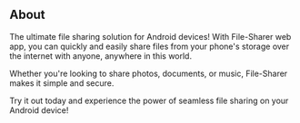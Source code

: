## About

The ultimate file sharing solution for Android devices! With File-Sharer web app, you can quickly and easily share files from your phone's storage over the internet with anyone, anywhere in this world.

Whether you're looking to share photos, documents, or music, File-Sharer makes it simple and secure. 

Try it out today and experience the power of seamless file sharing on your Android device!


